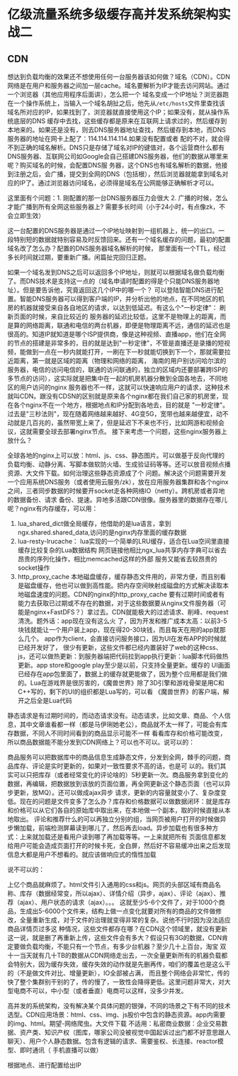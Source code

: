 # 亿级流量系统多级缓存高并发系统架构实战二

## CDN
想达到负载均衡的效果还不想使用任何一台服务器该如何做？域名（CDN）。CDN网络是在用户和服务器之间加一层cache。域名要解析为IP才能去访问网站。通过一个浏览器（其他应用程序后面讲），怎么把一个
域名变成一个IP地址？浏览器跑在一个操作系统上，当输入一个域名胡扯之后，他先从`/etc/hosts`文件里查找该域名所对应的IP，如果找到了，浏览器就直接使用这个IP；如果没有，就从操作系统底层的DNS
缓存中去找，这些缓存都是原来在互联网上请求过的，然后缓存到本地来的。如果还是没有，则去DNS服务器地址查找，然后缓存到本地，而DNS服务器的地址在网卡上配了：114.114.114.114.如果没有配置或者
配的不对，就会得不到正确的域名解析。DNS只是存储了域名对IP的键值对，各个运营商什么都有DNS服务器、互联网公司如Google会自己搭建DNS服务器，他们的数据从哪里来呢？购买域名的时候，会配置DNS服
务器，这个DNS也有域名解析的数据，他接到注册之后，会广播，提交到全网的DNS（包括根），然后浏览器就能拿到域名对应的IP了。通过浏览器访问域名，必须得是域名在公网能够正确解析才可以。  

这里面有个问题：1. 刚配置的那一台DNS服务器压力会很大 2. 广播的时候，怎么才能广播到所有全网这些服务器上? 需要多长时间（小于24小时，有点像zk，不会立即生效）  

这一台配置的DNS服务器是通过一个IP地址映射到一组机器上，统一的出口。一段特别短的数据就特别容易及时反馈回来。还有一个域名缓存的问题，最初的配置域名改了怎么办？配置的DNS服务器域名解析的时候，
那里面有一个TTL，经过多长时间就过期，要重新广播。闲篇扯完回归正题。  

如果一个域名发到DNS之后可以返回多个IP地址，则就可以根据域名做负载均衡了。而DNS技术是支持这一点的（域名申请时配置的得是个只能DNS服务器地址）。但是要告诉他，究竟返回这几个IP中的哪一个？
可以登陆智能DNS进行配置。智能DNS服务器可以得到客户端的IP，并分析出他的地点，在不同地区的机房的机器就接受来自各自地区的请求，以达到低延迟。有这么个"一秒定律"： 刷新页面的时候，来自比较近的
服务器的延迟比较低，这里不是物理上的距离，而是算的网络距离，联通和电信的两台机器，即便是物理距离不远，通信的延迟也是很高的。知道IP就知道是哪个ISP提供商，像是这种视频、直播app，他们在全网
的节点的搭建是非常多的，目的就是达到"一秒定律"，不管是直播还是录播的短视频，能做到一点在一秒内就能打开，一刷在下一秒就能切换到下一个，那就需要拉近距离，第一就是区域的距离（物理和网络的距离，
海南的用户别访问哈尔滨的服务器，电信的访问电信的，联通的访问联通的，独立的区域内还要部署跨ISP的多节点的访问），这实际就是把集中在一起的机房机器分散到全国各地去，不同地区的用户访问的nginx
服务器也不一样，这就可以快速响应用户的请求，这种技术就叫CDN。跟没有CDSN的区别就是原来各个nginx都在我们自己家的机房里，现在各个nginx不在一个地方，根据地点和IP分配到各地去，目的就是
"一秒定律"。过去是"三秒法则"，现在随着网络越来越好、4G变5G，宽带也越来越便宜，动不动就是几百兆的，虽然带宽上来了，但是延迟下不来也不行，比如网游和视频会议，这就需要全球去部署nginx节点。
接下来考虑一个问题，这些nginx服务器上放什么？

全球各地的nginx上可以放：html、js、css、静态图片。可以做基于反向代理的负载均衡、动静分离、写脚本做软防火墙、生成验证码等等。还可以放音视频点播资源、大文件下载。如何治理这些静态资源成了个
问题。解决这个问题需要开发一个应用系统DNS服务（或者使用云服务/zk），放在应用服务器集群和各个nginx之间，三者同步数据的时候要开socket走各种网络IO（netty）。跨机房或者异地的数据备份、请求
备份、提速。异地多活跟CDN很像。服务器里的数据存在哪儿呢？nginx有内存缓存，可以用：  
1. lua_shared_dict做全局缓存，他借助的是lua语言，拿到ngx.shared.shared_data,访问的是nginx内存里面的缓存数据  
2. lua-resty-lrucache： lua实现的一个简单的LRU缓存，适合在Lua空间里直接缓存比较复杂的Lua数据结构 网页链接他相比ngx_lua共享内存字典可以省去昂贵的序列化操作，相比memcached这样的外部
   服务又能省去较昂贵的socket操作
3. http_proxy_cache 本地磁盘缓存，缓存静态文件用的，非常方便，而且别看是磁盘缓存，他也可以做到高性能。把内存空间映射成磁盘的方式解决读取本地磁盘速度的问题。CDN的nginx的http_proxy_cache
   要有过期时间或者有能力去获取已过期或不存在的数据，对于这些数据要从nginx文件服务器（可能是nginx+FastDFS？）拿过去。CDN就能极大的过滤请求、削峰、request清洗。题外话：app现在没有这么火
   了，因为开发和推广成本太高：以前3-5块钱就能让一个用户装上app，现在得20-30块钱，而且每天在用的app就那么几个。 app作为client，会直接访问服务接口，因为UI在发布APP的时候就已经开发好了，
   很少有更新，这些文件都已经内置装好了web的这种css、js，还可以做热更新：到服务器端把代码拉到app执行更新：lua脚本代码做热更新。app store和google play至少是以前，只支持全量更新。缓存的
   UI画面已经存在app包里面了，数据上的缓存就更能做了，因为整个应用都是我们做的。Lua在游戏界是很厉害的，《魔兽世界》除了3D引擎和游戏骨架是用C和C++写的，剩下的UI的组织都是Lua写的，可以看
   《魔兽世界》的客户端，解开之后全是Lua代码
   
静态请求是有过期时间的，而动态请求没有。动态请求，比如文章、商品、个人信息，其中文章谁看都一样（都是马伊琍她老公），商品就不太一样了，可能会有库存数据，不同人不同时间看到的商品显示可能不一样
看看库存和价格可能改变，所以商品数据能不能分发到CDN网络上？可以也不可以。说可以的：  

商品服务可以把数据库中的商品信息生成静态文件，分发到全网，棘手的问题，商品库存、评论是实时更新的，如果对一致性要求不高的话，也是可
以的。我们其实可以只把库存（或者经常变化的评论啥的）5秒更新一次。商品服务拿到变化的数据，再编辑，把数据放到该放的页面位置，再全网更新这个静态页面（也可以异步更新，放MQ）。还可以做成ajax异步
请求，更新的内容量就变小了、复杂度变低。现在的问题是文件变多了怎么办？库存和价格数据可以做数据闭环：就是库存和价格可以从它们各自的原始库中取出来，在本地做一个副本，取的时候直接从本地取出。
评论和推荐什么的可以再独立分别的组，当网页被用户打开的时候做异步懒加载，前端检测屏幕读到哪儿了，然后再去load。异步加载也有很多种方式：上来就加载还是看用户读到哪了再加载等等。一上来就把所有
页面信息都发给用户可能会造成页面打开的时候卡死，全白屏，然后好不容易缓冲出来之后发现信息大都是用户不想看的。就应该做响应式的惰性加载  

说不可以的：  

上亿个商品就麻烦了。html文件引入通用的css和js。网页的头部区域有商品名称、库存（数据经常变，所以ajax）、详情介绍（异步，ajax）、评论（ajax）、推荐（ajax）、用户状态的请求（ajax）。。。
这就至少5-6个文件了，对于1000个商品，生成出5-6000个文件来，结构上做一点变化就要对所有的商品的文件做修改，全量重新生成，对于文件的治理就变得非常的复杂。说他不行时因为没法适应商品详情页过多这
种情况，这些文件都存在哪？在CDN这个领域里，就没有更新这一说，就是删了再重新上传，这些文件会有多大？假设只有3G的数据，CDN肯定要做负载均衡，不能只有一个节点，有多少台机器？至少几十上百台，淘宝
双十一当天就有几十TB的数据从CDN网络走出去，一次全量更新所有的机器负载都会特别大，因为缓存失效，缓存失效的动作就是先删再传，咱们的覆盖也是这么干的（不是做文件对比、增量更新），IO全部被占满，
而且整个网络会非常忙，传的快了整个集群别干别的了，传的慢了，一致性会降得更低。这里问题非常大，对大型电商不可以，中小型（或者垂直）电商可以这样，没多少并发。

高并发的系统架构，没有解决某个具体问题的银弹，不同的场景之下有不同的技术选型。CDN应用场景：html、css、img、js股价中包含的静态资源。app内需要的img、html。期望-网络爬虫。大文件下载
不适用：私密商业数据：企业交易数据、资产类、知识产权（图库，哪家公司没被视觉中国起诉过出门都不好意思跟人聊天）、用户个人静态数据。包含有逻辑的请求、需要鉴权、长连接、reactor模型、即时通讯（
手机直播可以做）

根据地点、进行配置给出IP  